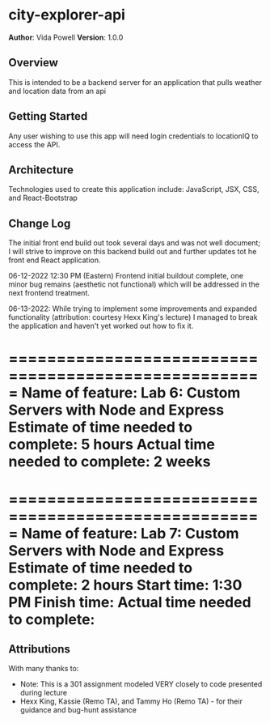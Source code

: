 # city-explorer-api

**Author**: Vida Powell
**Version**: 1.0.0

## Overview
This is intended to be a backend server for an application that pulls weather and location data from an api

## Getting Started
Any user wishing to use this app will need login credentials to locationIQ to access the API.

## Architecture
Technologies used to create this application include: JavaScript, JSX, CSS, and React-Bootstrap

## Change Log
The initial front end build out took several days and was not well document;
I will strive to improve on this backend build out and further updates tot he front end React application.

06-12-2022 12:30 PM (Eastern) Frontend initial buildout complete, one minor bug remains (aesthetic not functional) which will be addressed in the next frontend treatment.

06-13-2022: While trying to implement some improvements and expanded functionality (attribution: courtesy Hexx King's lecture) I managed to break the application and haven't yet worked out how to fix it.

=====================================================
Name of feature: Lab 6: Custom Servers with Node and Express
Estimate of time needed to complete: 5 hours
Actual time needed to complete: 2 weeks
=====================================================

=====================================================
Name of feature: Lab 7: Custom Servers with Node and Express
Estimate of time needed to complete: 2 hours
Start time: 1:30 PM
Finish time: 
Actual time needed to complete: 
=====================================================

## Attributions
With many thanks to:
* Note: This is a 301 assignment modeled VERY closely to code presented during lecture
* Hexx King, Kassie (Remo TA), and Tammy Ho (Remo TA) - for their guidance and bug-hunt assistance



